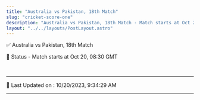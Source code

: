 ```yaml
---
title: "Australia vs Pakistan, 18th Match"
slug: "cricket-score-one"
description: "Australia vs Pakistan, 18th Match - Match starts at Oct 20, 08:30 GMT."
layout: "../../layouts/PostLayout.astro"
--- 
```


✅ Australia vs Pakistan, 18th Match

📑 Status - Match starts at Oct 20, 08:30 GMT

<br />

***

📝 Last Updated on : 10/20/2023, 9:34:29 AM

***

